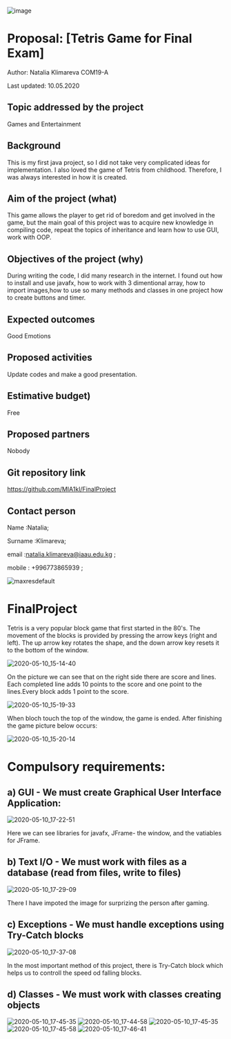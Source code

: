 ![image](https://user-images.githubusercontent.com/60422598/81495790-b6740400-92d4-11ea-8353-b031b116c39a.png)

# Proposal: [Tetris Game for Final Exam]

Author: Natalia Klimareva COM19-A

Last updated: 10.05.2020

## Topic addressed by the project

Games and Entertainment

## Background

This is my first java project, so I did not take very complicated ideas for implementation. I also loved the game of Tetris from childhood. Therefore, I was always interested in how it is created.

## Aim of the project (what)

This game allows the player to get rid of boredom and get involved in the game, but the main goal of this project was to acquire new knowledge in compiling code, repeat the topics of inheritance and learn how to use GUI, work with OOP.

## Objectives of the project (why)

During writing the code, I did many research in the internet. I found out how to install and use javafx, how to work with 3 dimentional array, how to import images,how to use so many methods and classes in one project how to create buttons and timer.

## Expected outcomes

Good Emotions

## Proposed activities

Update codes and make a good presentation. 

## Estimative budget)

Free

## Proposed partners

Nobody

## Git repository link

https://github.com/MIA1kl/FinalProject

## Contact person
Name      :Natalia;

Surname   :Klimareva; 

email     :natalia.klimareva@iaau.edu.kg ;

mobile    : +996773865939 ;

![maxresdefault](https://user-images.githubusercontent.com/60422598/81497702-e4137a00-92e1-11ea-8bb7-7a002a4ab1ef.jpg)

# FinalProject

Tetris is a very popular block game that first started in the 80's.
The movement of the blocks is provided by pressing the arrow keys (right and left). The up arrow key rotates the shape, and the down arrow key resets it to the bottom of the window.

![2020-05-10_15-14-40](https://user-images.githubusercontent.com/60422598/81495580-1669ab00-92d3-11ea-8e75-9acefd3c72f8.png)

On the picture we can see that on the right side there are score and lines. Each completed line adds 10 points to the score and one point to the lines.Every block adds 1 point to the score.

![2020-05-10_15-19-33](https://user-images.githubusercontent.com/60422598/81496060-980f0800-92d6-11ea-9b96-695bb052bf5f.png)

When bloch touch the top of the window, the game is ended.
After finishing the game picture below occurs:

![2020-05-10_15-20-14](https://user-images.githubusercontent.com/60422598/81496121-06ec6100-92d7-11ea-999a-b4f4befc2b20.png)

# Compulsory requirements:

## a)  GUI - We must create Graphical User Interface Application:

![2020-05-10_17-22-51](https://user-images.githubusercontent.com/60422598/81497871-2db09480-92e3-11ea-98f5-4efcd6b88010.png)

Here we can see libraries for javafx, JFrame- the window, and the vatiables for JFrame.

## b) Text I/O - We must work with files as a database (read from files, write to files)

![2020-05-10_17-29-09](https://user-images.githubusercontent.com/60422598/81498005-1e7e1680-92e4-11ea-97e0-0b35cd4026bf.png)

There I have impoted the image for surprizing the person after gaming.

## c) Exceptions - We must handle exceptions using Try-Catch blocks

![2020-05-10_17-37-08](https://user-images.githubusercontent.com/60422598/81498147-0bb81180-92e5-11ea-949c-5725ba559f7a.png)

In the most important method of this project, there is Try-Catch block which helps us to controll the speed od falling blocks.

## d) Classes - We must work with classes creating objects

![2020-05-10_17-45-35](https://user-images.githubusercontent.com/60422598/81498372-5e45fd80-92e6-11ea-8539-69967966fd73.png)
![2020-05-10_17-44-58](https://user-images.githubusercontent.com/60422598/81498375-643bde80-92e6-11ea-84b0-53bf675845c0.png)
![2020-05-10_17-45-35](https://user-images.githubusercontent.com/60422598/81498376-6605a200-92e6-11ea-8fe6-42be55e6163d.png)
![2020-05-10_17-45-58](https://user-images.githubusercontent.com/60422598/81498377-6867fc00-92e6-11ea-81e7-6a02342827af.png)
![2020-05-10_17-46-41](https://user-images.githubusercontent.com/60422598/81498379-6a31bf80-92e6-11ea-940d-5241f4440340.png)

